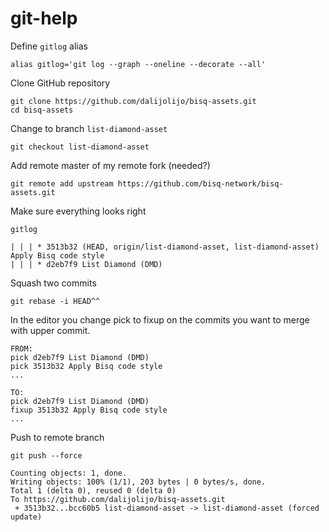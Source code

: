 # git-help

Define `gitlog` alias
```
alias gitlog='git log --graph --oneline --decorate --all'
```

Clone GitHub repository
```
git clone https://github.com/dalijolijo/bisq-assets.git
cd bisq-assets
```

Change to branch `list-diamond-asset`
```
git checkout list-diamond-asset
```

Add remote master of my remote fork (needed?)
```
git remote add upstream https://github.com/bisq-network/bisq-assets.git
```

Make sure everything looks right
```
gitlog

| | | * 3513b32 (HEAD, origin/list-diamond-asset, list-diamond-asset) Apply Bisq code style
| | | * d2eb7f9 List Diamond (DMD)
```

Squash two commits
```
git rebase -i HEAD^^ 
```

In the editor you change pick to fixup on the commits you want to merge with upper commit.
```
FROM:
pick d2eb7f9 List Diamond (DMD)
pick 3513b32 Apply Bisq code style
...

TO:
pick d2eb7f9 List Diamond (DMD)
fixup 3513b32 Apply Bisq code style
...
```

Push to remote branch
```
git push --force

Counting objects: 1, done.
Writing objects: 100% (1/1), 203 bytes | 0 bytes/s, done.
Total 1 (delta 0), reused 0 (delta 0)
To https://github.com/dalijolijo/bisq-assets.git
 + 3513b32...bcc60b5 list-diamond-asset -> list-diamond-asset (forced update)
```
